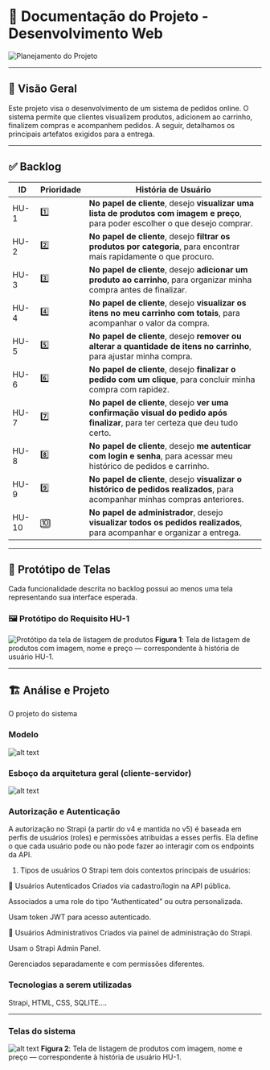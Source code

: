# 📘 Documentação do Projeto - Desenvolvimento Web

![Planejamento do Projeto](./PMC.png)

---

## 🧾 Visão Geral

Este projeto visa o desenvolvimento de um sistema de pedidos online. O sistema permite que clientes visualizem produtos, adicionem ao carrinho, finalizem compras e acompanhem pedidos. A seguir, detalhamos os principais artefatos exigidos para a entrega.

---

## ✅ Backlog

| ID    | Prioridade | História de Usuário                                                                 |
|-------|------------|--------------------------------------------------------------------------------------|
| HU-1  | 1️⃣         | **No papel de cliente**, desejo **visualizar uma lista de produtos com imagem e preço**, para poder escolher o que desejo comprar. |
| HU-2  | 2️⃣         | **No papel de cliente**, desejo **filtrar os produtos por categoria**, para encontrar mais rapidamente o que procuro. |
| HU-3  | 3️⃣         | **No papel de cliente**, desejo **adicionar um produto ao carrinho**, para organizar minha compra antes de finalizar. |
| HU-4  | 4️⃣         | **No papel de cliente**, desejo **visualizar os itens no meu carrinho com totais**, para acompanhar o valor da compra. |
| HU-5  | 5️⃣         | **No papel de cliente**, desejo **remover ou alterar a quantidade de itens no carrinho**, para ajustar minha compra. |
| HU-6  | 6️⃣         | **No papel de cliente**, desejo **finalizar o pedido com um clique**, para concluir minha compra com rapidez. |
| HU-7  | 7️⃣         | **No papel de cliente**, desejo **ver uma confirmação visual do pedido após finalizar**, para ter certeza que deu tudo certo. |
| HU-8  | 8️⃣         | **No papel de cliente**, desejo **me autenticar com login e senha**, para acessar meu histórico de pedidos e carrinho. |
| HU-9  | 9️⃣         | **No papel de cliente**, desejo **visualizar o histórico de pedidos realizados**, para acompanhar minhas compras anteriores. |
| HU-10 | 🔟         | **No papel de administrador**, desejo **visualizar todos os pedidos realizados**, para acompanhar e organizar a entrega. |

---

## 🎨 Protótipo de Telas

Cada funcionalidade descrita no backlog possui ao menos uma tela representando sua interface esperada.

### 🖼️ Protótipo do Requisito HU-1

![Protótipo da tela de listagem de produtos](wireframe1.png)
**Figura 1**: Tela de listagem de produtos com imagem, nome e preço — correspondente à história de usuário HU-1.

---

## 🏗 Análise e Projeto 

O projeto  do sistema 

### Modelo 

![alt text](image-1.png)

### Esboço da arquitetura geral (cliente-servidor)


![alt text](image.png)


### Autorização  e Autenticação 
A autorização no Strapi (a partir do v4 e mantida no v5) é baseada em perfis de usuários (roles) e permissões atribuídas a esses perfis. Ela define o que cada usuário pode ou não pode fazer ao interagir com os endpoints da API.

1. Tipos de usuários
O Strapi tem dois contextos principais de usuários:

🔹 Usuários Autenticados
Criados via cadastro/login na API pública.

Associados a uma role do tipo “Authenticated” ou outra personalizada.

Usam token JWT para acesso autenticado.

🔸 Usuários Administrativos
Criados via painel de administração do Strapi.

Usam o Strapi Admin Panel.

Gerenciados separadamente e com permissões diferentes.


### Tecnologias a serem utilizadas 
Strapi, HTML, CSS, SQLITE....

---

### Telas do sistema

![alt text](tela1-1.png)
**Figura 2**: Tela de listagem de produtos com imagem, nome e preço — correspondente à história de usuário HU-1.



